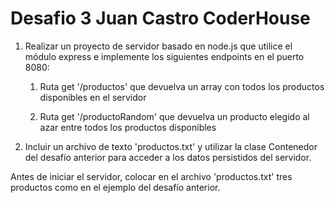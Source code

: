 # Desafio 3 Juan Castro CoderHouse

1) Realizar un proyecto de servidor basado en node.js que utilice el módulo express e implemente los siguientes endpoints en el puerto 8080:

    1) Ruta get '/productos' que devuelva un array con todos los productos disponibles en el servidor

    2) Ruta get '/productoRandom' que devuelva un producto elegido al azar entre todos los productos disponibles

2) Incluir un archivo de texto 'productos.txt' y utilizar la clase Contenedor del desafío anterior para acceder a los datos persistidos del servidor.

Antes de iniciar el servidor, colocar en el archivo 'productos.txt' tres productos como en el ejemplo del desafío anterior.
